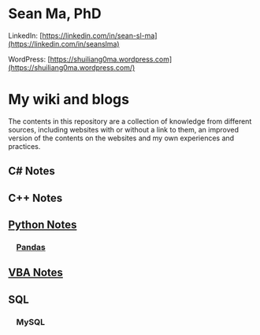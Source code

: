 # Sean Ma, PhD

LinkedIn: [https://linkedin.com/in/sean-sl-ma](https://linkedin.com/in/seanslma)

WordPress: [https://shuiliang0ma.wordpress.com](https://shuiliang0ma.wordpress.com/)

# My wiki and blogs

The contents in this repository are a collection of knowledge from different sources, including websites with or without a link to them, an improved version of the contents on the websites and my own experiences and practices.
## C# Notes
## C++ Notes
## [Python Notes](Python/Python.md)

### &emsp;[Pandas](Python/Pandas.ipynb)

## [VBA Notes](VBA.md)

## SQL
### &emsp;MySQL
